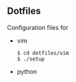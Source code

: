 Dotfiles
--------

Configuration files for
- vim

    ```shell
    $ cd dotfiles/vim
    $ ./setup
    ```

- python

